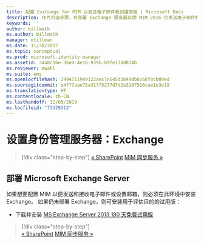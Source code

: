 ```yaml
---
title: 配置 Exchange for MIM 以发送电子邮件和创建邮箱 | Microsoft Docs
description: 作为可选步骤，可部署 Exchange 服务器以使 MIM 2016 可发送电子邮件和创建邮箱。
keywords: ''
author: billmath
ms.author: billmath
manager: mtillman
ms.date: 11/30/2017
ms.topic: conceptual
ms.prod: microsoft-identity-manager
ms.assetid: 34a8c16e-3bed-4e16-939b-b9fe17dd834b
ms.reviewer: mwahl
ms.suite: ems
ms.openlocfilehash: 2994711949122aac7a545d3849db6c66f8cb09ed
ms.sourcegitcommit: a4f77aae75a317f5277d7d2a3187516cae1e3e19
ms.translationtype: HT
ms.contentlocale: zh-CN
ms.lasthandoff: 12/05/2019
ms.locfileid: "73329312"
---
```

# <a name="set-up-an-identity-management-server-exchange"></a>设置身份管理服务器：Exchange

> [!div class="step-by-step"]
> [« SharePoint](prepare-server-sharepoint.md)
> [MIM 同步服务 »](install-mim-sync.md)

## <a name="deploy-microsoft-exchange-server"></a>部署 Microsoft Exchange Server
如果想要配置 MIM 以便发送和接收电子邮件或设置邮箱，则必须在此环境中安装 Exchange。 如果仍未部署 Exchange，则可安装用于评估目的的试用版：

* 下载并安装 [MS Exchange Server 2013 180 天免费试用版](http://www.microsoft.com/evalcenter/evaluate-exchange-server-2013)

> [!div class="step-by-step"]  
> [« SharePoint](prepare-server-sharepoint.md)
> [MIM 同步服务 »](install-mim-sync.md)
